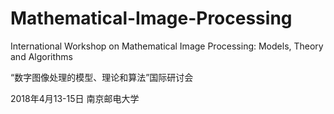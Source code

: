 # Mathematical-Image-Processing
International Workshop on Mathematical Image Processing: Models, Theory and Algorithms
  
  “数字图像处理的模型、理论和算法”国际研讨会
  
  2018年4月13-15日 南京邮电大学
